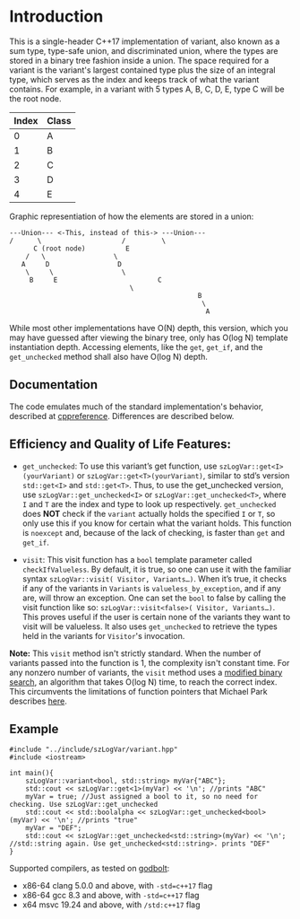 # Introduction

This is a single-header C++17 implementation of variant, also known as a sum type, type-safe union, and discriminated union, where the types are stored in a binary tree fashion inside a union. The space required for a variant is the variant's largest contained type plus the size of an integral type, which serves as the index and keeps track of what the variant contains. For example, in a variant with 5 types A, B, C, D, E, type C will be the root node.

| Index  | Class|
| ------------- | ------------- |
| 0 | A |
| 1 | B |
| 2 | C |
| 3 | D |
| 4 | E |

Graphic representiation of how the elements are stored in a union:

    ---Union---	<-This, instead of this-> ---Union---
    /	   \	 		        /	      \
          C (root node)			 E
	    /   \				  \
       A     D				   D
        \     \				    \
	     B     E			             C
            				      \
                                                   B
                                                    \
                                                     A
While most other implementations have O(N) depth, this version, which you may have guessed after viewing the binary tree, only has O(log N) template instantiation depth. Accessing elements, like the `get`, `get_if`, and the `get_unchecked` method shall also have O(log N) depth.
## Documentation
The code emulates much of the standard implementation's behavior, described at  [cppreference](https://en.cppreference.com/w/cpp/utility/variant). Differences are described below.


## Efficiency and Quality of Life Features:
* `get_unchecked`: To use this variant’s get function, use `szLogVar::get<I>(yourVariant)` or `szLogVar::get<T>(yourVariant)`, similar to std’s version `std::get<I>` and `std::get<T>`. Thus, to use the get_unchecked version, use `szLogVar::get_unchecked<I>` or `szLogVar::get_unchecked<T>`, where `I` and `T` are the index and type to look up respectively. `get_unchecked` does **NOT** check if the `variant` actually holds the specified `I` or `T`, so only use this if you know for certain what the variant holds. This function is `noexcept` and, because of the lack of checking, is faster than `get` and `get_if`.

* `visit`: This visit function has a `bool` template parameter called `checkIfValueless`. By default, it is true, so one can use it with the familiar syntax `szLogVar::visit( Visitor, Variants…)`. When it’s true, it checks if any of the variants in `Variants` is `valueless_by_exception`, and if any are, will throw an exception. One can set the `bool` to false by calling the visit function like so: `szLogVar::visit<false>( Visitor, Variants…)`. This proves useful if the user is certain none of the variants they want to visit will be valueless. It also uses `get_unchecked` to retrieve the types held in the variants for `Visitor`'s invocation.

**Note:** This `visit` method isn't strictly standard. When the number of variants passed into the function is 1, the complexity isn't constant time. For any nonzero number of variants, the `visit` method uses a [modified binary search](https://en.wikipedia.org/wiki/Binary_search_algorithm#Alternative_procedure), an algorithm that takes O(log N) time, to reach the correct index. This circumvents the limitations of function pointers that Michael Park describes [here](https://mpark.github.io/programming/2019/01/22/variant-visitation-v2/).

## Example

```
#include "../include/szLogVar/variant.hpp"
#include <iostream>

int main(){
    szLogVar::variant<bool, std::string> myVar{"ABC"};
    std::cout << szLogVar::get<1>(myVar) << '\n'; //prints "ABC"
    myVar = true; //Just assigned a bool to it, so no need for checking. Use szLogVar::get_unchecked
    std::cout << std::boolalpha << szLogVar::get_unchecked<bool>(myVar) << '\n'; //prints "true"
    myVar = "DEF";
    std::cout << szLogVar::get_unchecked<std::string>(myVar) << '\n'; //std::string again. Use get_unchecked<std::string>. prints "DEF"
}
```

Supported compilers, as tested on [godbolt](https://godbolt.org/z/6oPczjnd6):
* x86-64 clang 5.0.0 and above, with `-std=c++17` flag
* x86-64 gcc 8.3 and above, with `-std=c++17` flag
* x64 msvc 19.24 and above, with `/std:c++17` flag